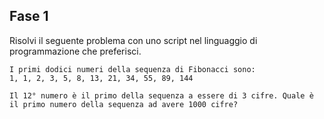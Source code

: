 ## Fase 1
Risolvi il seguente problema con uno script nel linguaggio di programmazione che preferisci.

```
I primi dodici numeri della sequenza di Fibonacci sono:
1, 1, 2, 3, 5, 8, 13, 21, 34, 55, 89, 144

Il 12° numero è il primo della sequenza a essere di 3 cifre. Quale è il primo numero della sequenza ad avere 1000 cifre?
```
